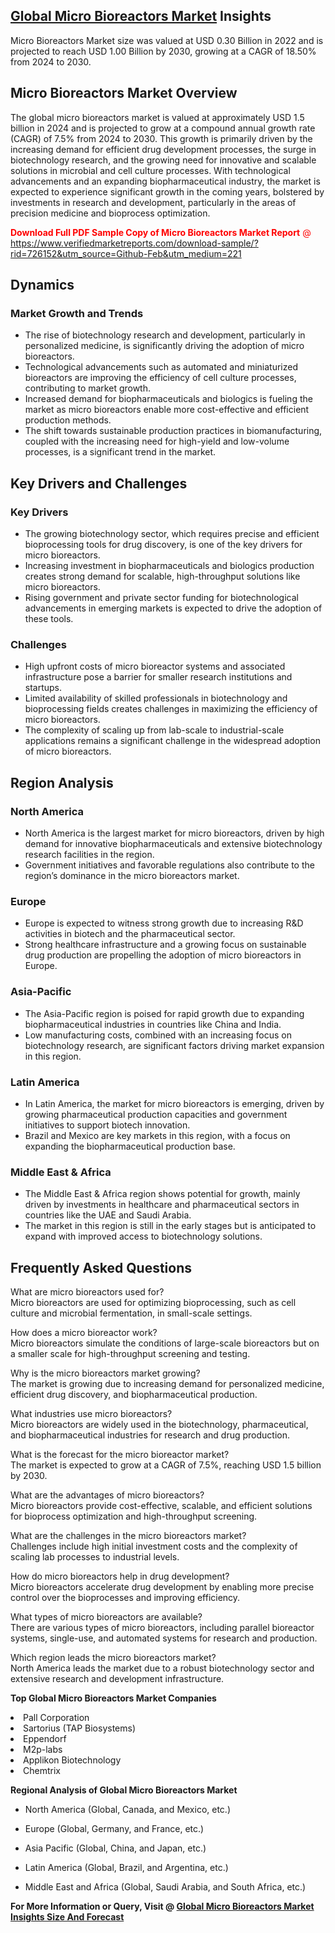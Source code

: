<h2><a href="https://www.verifiedmarketreports.com/download-sample/?rid=726152&amp;utm_source=Github&amp;utm_medium=221" target="_blank">Global Micro Bioreactors Market</a> Insights</h2><p>Micro Bioreactors Market size was valued at USD 0.30 Billion in 2022 and is projected to reach USD 1.00 Billion by 2030, growing at a CAGR of 18.50% from 2024 to 2030.</p><p> <h2>Micro Bioreactors Market Overview</h2> <p>The global micro bioreactors market is valued at approximately USD 1.5 billion in 2024 and is projected to grow at a compound annual growth rate (CAGR) of 7.5% from 2024 to 2030. This growth is primarily driven by the increasing demand for efficient drug development processes, the surge in biotechnology research, and the growing need for innovative and scalable solutions in microbial and cell culture processes. With technological advancements and an expanding biopharmaceutical industry, the market is expected to experience significant growth in the coming years, bolstered by investments in research and development, particularly in the areas of precision medicine and bioprocess optimization.</p> <p><p><span class=""><span style="color: #ff0000;"><strong>Download Full PDF Sample Copy of Micro Bioreactors Market Report</strong> @ </span><a href="https://www.verifiedmarketreports.com/download-sample/?rid=726152&amp;utm_source=Github-Feb&amp;utm_medium=221" target="_blank">https://www.verifiedmarketreports.com/download-sample/?rid=726152&amp;utm_source=Github-Feb&amp;utm_medium=221</a></span></p></p> <h2>Dynamics</h2> <h3>Market Growth and Trends</h3> <ul> <li>The rise of biotechnology research and development, particularly in personalized medicine, is significantly driving the adoption of micro bioreactors.</li> <li>Technological advancements such as automated and miniaturized bioreactors are improving the efficiency of cell culture processes, contributing to market growth.</li> <li>Increased demand for biopharmaceuticals and biologics is fueling the market as micro bioreactors enable more cost-effective and efficient production methods.</li> <li>The shift towards sustainable production practices in biomanufacturing, coupled with the increasing need for high-yield and low-volume processes, is a significant trend in the market.</li> </ul> <h2>Key Drivers and Challenges</h2> <h3>Key Drivers</h3> <ul> <li>The growing biotechnology sector, which requires precise and efficient bioprocessing tools for drug discovery, is one of the key drivers for micro bioreactors.</li> <li>Increasing investment in biopharmaceuticals and biologics production creates strong demand for scalable, high-throughput solutions like micro bioreactors.</li> <li>Rising government and private sector funding for biotechnological advancements in emerging markets is expected to drive the adoption of these tools.</li> </ul> <h3>Challenges</h3> <ul> <li>High upfront costs of micro bioreactor systems and associated infrastructure pose a barrier for smaller research institutions and startups.</li> <li>Limited availability of skilled professionals in biotechnology and bioprocessing fields creates challenges in maximizing the efficiency of micro bioreactors.</li> <li>The complexity of scaling up from lab-scale to industrial-scale applications remains a significant challenge in the widespread adoption of micro bioreactors.</li> </ul> <h2>Region Analysis</h2> <h3>North America</h3> <ul> <li>North America is the largest market for micro bioreactors, driven by high demand for innovative biopharmaceuticals and extensive biotechnology research facilities in the region.</li> <li>Government initiatives and favorable regulations also contribute to the region’s dominance in the micro bioreactors market.</li> </ul> <h3>Europe</h3> <ul> <li>Europe is expected to witness strong growth due to increasing R&D activities in biotech and the pharmaceutical sector.</li> <li>Strong healthcare infrastructure and a growing focus on sustainable drug production are propelling the adoption of micro bioreactors in Europe.</li> </ul> <h3>Asia-Pacific</h3> <ul> <li>The Asia-Pacific region is poised for rapid growth due to expanding biopharmaceutical industries in countries like China and India.</li> <li>Low manufacturing costs, combined with an increasing focus on biotechnology research, are significant factors driving market expansion in this region.</li> </ul> <h3>Latin America</h3> <ul> <li>In Latin America, the market for micro bioreactors is emerging, driven by growing pharmaceutical production capacities and government initiatives to support biotech innovation.</li> <li>Brazil and Mexico are key markets in this region, with a focus on expanding the biopharmaceutical production base.</li> </ul> <h3>Middle East & Africa</h3> <ul> <li>The Middle East & Africa region shows potential for growth, mainly driven by investments in healthcare and pharmaceutical sectors in countries like the UAE and Saudi Arabia.</li> <li>The market in this region is still in the early stages but is anticipated to expand with improved access to biotechnology solutions.</li> </ul> <h2>Frequently Asked Questions</h2> <p>What are micro bioreactors used for? <br>Micro bioreactors are used for optimizing bioprocessing, such as cell culture and microbial fermentation, in small-scale settings.</p> <p>How does a micro bioreactor work? <br>Micro bioreactors simulate the conditions of large-scale bioreactors but on a smaller scale for high-throughput screening and testing.</p> <p>Why is the micro bioreactors market growing? <br>The market is growing due to increasing demand for personalized medicine, efficient drug discovery, and biopharmaceutical production.</p> <p>What industries use micro bioreactors? <br>Micro bioreactors are widely used in the biotechnology, pharmaceutical, and biopharmaceutical industries for research and drug production.</p> <p>What is the forecast for the micro bioreactor market? <br>The market is expected to grow at a CAGR of 7.5%, reaching USD 1.5 billion by 2030.</p> <p>What are the advantages of micro bioreactors? <br>Micro bioreactors provide cost-effective, scalable, and efficient solutions for bioprocess optimization and high-throughput screening.</p> <p>What are the challenges in the micro bioreactors market? <br>Challenges include high initial investment costs and the complexity of scaling lab processes to industrial levels.</p> <p>How do micro bioreactors help in drug development? <br>Micro bioreactors accelerate drug development by enabling more precise control over the bioprocesses and improving efficiency.</p> <p>What types of micro bioreactors are available? <br>There are various types of micro bioreactors, including parallel bioreactor systems, single-use, and automated systems for research and production.</p> <p>Which region leads the micro bioreactors market? <br>North America leads the market due to a robust biotechnology sector and extensive research and development infrastructure.</p> </p><p><strong>Top Global Micro Bioreactors Market Companies</strong></p><div data-test-id=""><p><li>Pall Corporation</li><li> Sartorius (TAP Biosystems)</li><li> Eppendorf</li><li> M2p-labs</li><li> Applikon Biotechnology</li><li> Chemtrix</li></p><div><strong>Regional Analysis of&nbsp;Global Micro Bioreactors Market</strong></div><ul><li dir="ltr"><p dir="ltr">North America&nbsp;(Global, Canada, and Mexico, etc.)</p></li><li dir="ltr"><p dir="ltr">Europe (Global, Germany, and France, etc.)</p></li><li dir="ltr"><p dir="ltr">Asia Pacific&nbsp;(Global, China, and Japan, etc.)</p></li><li dir="ltr"><p dir="ltr">Latin America&nbsp;(Global, Brazil, and Argentina, etc.)</p></li><li dir="ltr">Middle East and Africa&nbsp;(Global, Saudi Arabia, and South Africa, etc.)</li></ul><p><strong>For More Information or Query, Visit @&nbsp;</strong><strong><a href="https://www.verifiedmarketreports.com/product/micro-bioreactors-market/?utm_source=Github&amp;utm_medium=221" target="_blank">Global Micro Bioreactors Market Insights Size And Forecast</a></strong></p></div>
